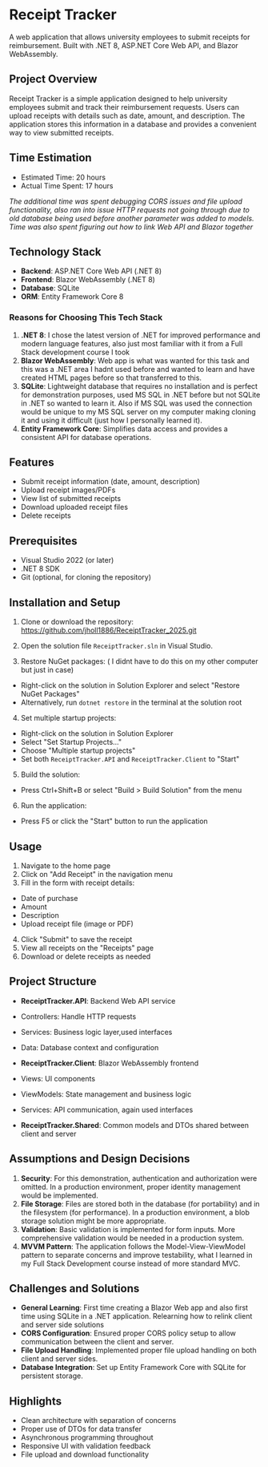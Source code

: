# Receipt Tracker

A web application that allows university employees to submit receipts for reimbursement. Built with .NET 8, ASP.NET Core Web API, and Blazor WebAssembly.

## Project Overview

Receipt Tracker is a simple application designed to help university employees submit and track their reimbursement requests. Users can upload receipts with details such as date, amount, and description. The application stores this information in a database and provides a convenient way to view submitted receipts.

## Time Estimation

- Estimated Time: 20 hours
- Actual Time Spent: 17 hours

*The additional time was spent debugging CORS issues and file upload functionality, also ran into issue HTTP requests not going through due to old database being used before another parameter was added to models. Time was also spent figuring out how to link Web API and Blazor together*

## Technology Stack

- **Backend**: ASP.NET Core Web API (.NET 8)
- **Frontend**: Blazor WebAssembly (.NET 8)
- **Database**: SQLite
- **ORM**: Entity Framework Core 8

### Reasons for Choosing This Tech Stack

1. **.NET 8**: I chose the latest version of .NET for improved performance and modern language features, also just most familiar with it from a Full Stack development course I took
2. **Blazor WebAssembly**: Web app is what was wanted for this task and this was a .NET area I hadnt used before and wanted to learn and have created HTML pages before so that transferred to this.
3. **SQLite**: Lightweight database that requires no installation and is perfect for demonstration purposes, used MS SQL in .NET before but not SQLite in .NET so wanted to learn it. Also if MS SQL was used the connection would be unique to my MS SQL server on my computer making cloning it and using it difficult (just how I personally learned it).
4. **Entity Framework Core**: Simplifies data access and provides a consistent API for database operations.

## Features

- Submit receipt information (date, amount, description)
- Upload receipt images/PDFs
- View list of submitted receipts
- Download uploaded receipt files
- Delete receipts

## Prerequisites

- Visual Studio 2022 (or later)
- .NET 8 SDK
- Git (optional, for cloning the repository)

## Installation and Setup

1. Clone or download the repository: https://github.com/jholl1886/ReceiptTracker_2025.git
2. Open the solution file `ReceiptTracker.sln` in Visual Studio.

3. Restore NuGet packages: ( I didnt have to do this on my other computer but just in case)
- Right-click on the solution in Solution Explorer and select "Restore NuGet Packages"
- Alternatively, run `dotnet restore` in the terminal at the solution root

4. Set multiple startup projects:
- Right-click on the solution in Solution Explorer
- Select "Set Startup Projects..."
- Choose "Multiple startup projects"
- Set both `ReceiptTracker.API` and `ReceiptTracker.Client` to "Start"

5. Build the solution:
- Press Ctrl+Shift+B or select "Build > Build Solution" from the menu

6. Run the application:
- Press F5 or click the "Start" button to run the application

## Usage

1. Navigate to the home page
2. Click on "Add Receipt" in the navigation menu
3. Fill in the form with receipt details:
- Date of purchase
- Amount
- Description
- Upload receipt file (image or PDF)
4. Click "Submit" to save the receipt
5. View all receipts on the "Receipts" page
6. Download or delete receipts as needed

## Project Structure

- **ReceiptTracker.API**: Backend Web API service
- Controllers: Handle HTTP requests
- Services: Business logic layer,used interfaces
- Data: Database context and configuration

- **ReceiptTracker.Client**: Blazor WebAssembly frontend
- Views: UI components
- ViewModels: State management and business logic
- Services: API communication, again used interfaces

- **ReceiptTracker.Shared**: Common models and DTOs shared between client and server

## Assumptions and Design Decisions

1. **Security**: For this demonstration, authentication and authorization were omitted. In a production environment, proper identity management would be implemented.
2. **File Storage**: Files are stored both in the database (for portability) and in the filesystem (for performance). In a production environment, a blob storage solution might be more appropriate.
3. **Validation**: Basic validation is implemented for form inputs. More comprehensive validation would be needed in a production system.
4. **MVVM Pattern**: The application follows the Model-View-ViewModel pattern to separate concerns and improve testability, what I learned in my Full Stack Development course instead of more standard MVC.

## Challenges and Solutions

- **General Learning**: First time creating a Blazor Web app and also first time using SQLite in a .NET application. Relearning how to relink client and server side solutions
- **CORS Configuration**: Ensured proper CORS policy setup to allow communication between the client and server.
- **File Upload Handling**: Implemented proper file upload handling on both client and server sides.
- **Database Integration**: Set up Entity Framework Core with SQLite for persistent storage.

## Highlights

- Clean architecture with separation of concerns
- Proper use of DTOs for data transfer
- Asynchronous programming throughout
- Responsive UI with validation feedback
- File upload and download functionality
